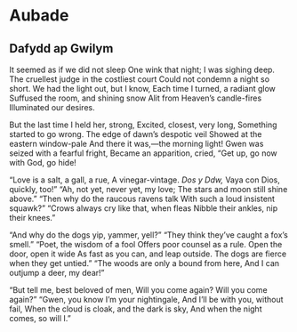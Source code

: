 # Aubade
## Dafydd ap Gwilym
It seemed as if we did not sleep
One wink that night; I was sighing deep.
The cruellest judge in the costliest court
Could not condemn a night so short.
We had the light out, but I know,
Each time I turned, a radiant glow
Suffused the room, and shining snow
Alit from Heaven’s candle-fires
Illuminated our desires.

But the last time I held her, strong,
Excited, closest, very long,
Something started to go wrong.
The edge of dawn’s despotic veil
Showed at the eastern window-pale
And there it was,—the morning light!
Gwen was seized with a fearful fright,
Became an apparition, cried,
“Get up, go now with God, go hide!

“Love is a salt, a gall, a rue,
A vinegar-vintage. _Dos y Ddw,_
Vaya con Dios, quickly, too!”
“Ah, not yet, never yet, my love;
The stars and moon still shine above.”
“Then why do the raucous ravens talk
With such a loud insistent squawk?”
“Crows always cry like that, when fleas
Nibble their ankles, nip their knees.”

“And why do the dogs yip, yammer, yell?”
“They think they’ve caught a fox’s smell.”
“Poet, the wisdom of a fool
Offers poor counsel as a rule.
Open the door, open it wide
As fast as you can, and leap outside.
The dogs are fierce when they get untied.”
“The woods are only a bound from here,
And I can outjump a deer, my dear!”

“But tell me, best beloved of men,
Will you come again? Will you come again?”
“Gwen, you know I’m your nightingale,
And I’ll be with you, without fail,
When the cloud is cloak, and the dark is sky,
And when the night comes, so will I.”